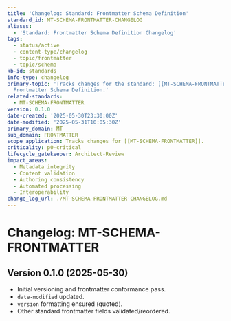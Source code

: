 ```yaml
---
title: 'Changelog: Standard: Frontmatter Schema Definition'
standard_id: MT-SCHEMA-FRONTMATTER-CHANGELOG
aliases:
  - 'Standard: Frontmatter Schema Definition Changelog'
tags:
  - status/active
  - content-type/changelog
  - topic/frontmatter
  - topic/schema
kb-id: standards
info-type: changelog
primary-topic: 'Tracks changes for the standard: [[MT-SCHEMA-FRONTMATTER]] - Standard:
  Frontmatter Schema Definition.'
related-standards:
  - MT-SCHEMA-FRONTMATTER
version: 0.1.0
date-created: '2025-05-30T23:30:00Z'
date-modified: '2025-05-31T10:05:30Z'
primary_domain: MT
sub_domain: FRONTMATTER
scope_application: Tracks changes for [[MT-SCHEMA-FRONTMATTER]].
criticality: p0-critical
lifecycle_gatekeeper: Architect-Review
impact_areas:
  - Metadata integrity
  - Content validation
  - Authoring consistency
  - Automated processing
  - Interoperability
change_log_url: ./MT-SCHEMA-FRONTMATTER-CHANGELOG.md
---
```


# Changelog: MT-SCHEMA-FRONTMATTER

## Version 0.1.0 (2025-05-30)
- Initial versioning and frontmatter conformance pass.
- `date-modified` updated.
- `version` formatting ensured (quoted).
- Other standard frontmatter fields validated/reordered.
